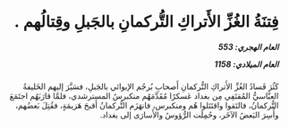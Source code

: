 <h1 dir="rtl">فِتنَةُ الغُزِّ الأَتراكِ التُّركمانِ بالجَبلِ وقِتالُهم .</h1>

<h5 dir="rtl">العام الهجري:  553

العام الميلادي: 1158

</h5>

<p dir="rtl">كَثُرَ فَسادُ الغُزِّ الأَتراكِ التُّركمانِ أَصحابِ بُرجُم الإيوائي بالجَبلِ، فسَيَّرَ إليهم الخَليفةُ العبَّاسيُّ المُقتَفِي مِن بغداد عَسكرًا مُقَدَّمَهُم منكبرسُ المسترشدي، فلمَّا قارَبَهُم اجتَمَعَ التُّركمانُ، فالتَقوا واقتَتَلوا هُم ومنكبرس، فانهَزَم التُّركمانُ أَقبحَ هَزيمَةٍ، فقُتِلَ بَعضُهم، وأُسِرَ البَعضُ الآخَر، وحُمِلَت الرُّؤوسُ والأَسارَى إلى بغداد.</p></br>
